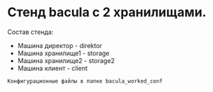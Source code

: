 # Стенд bacula с 2 хранилищами.

Состав стенда:
+ Машина директор - direktor 
+ Машина хранилище1 - storage
+ Машина хранилище2 - storage2
+ Машина клиент - client 
```
Конфигурационные файлы в папке bacula_worked_conf
```